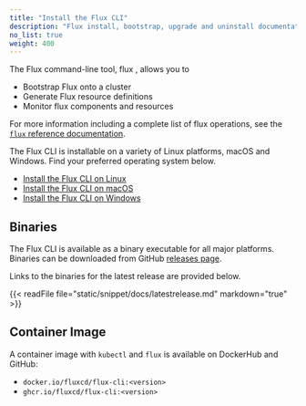 ```yaml
---
title: "Install the Flux CLI"
description: "Flux install, bootstrap, upgrade and uninstall documentation."
no_list: true
weight: 400
---
```


The Flux command-line tool, flux , allows you to 

- Bootstrap Flux onto a cluster
- Generate Flux resource definitions
- Monitor flux components and resources

For more information including a complete list of flux operations, see the [`flux` reference documentation](../cmd/_index.md).

The Flux CLI is installable on a variety of Linux platforms, macOS and Windows. Find your preferred operating system below.

- [Install the Flux CLI on Linux](linux.md)
- [Install the Flux CLI on macOS](osx.md)
- [Install the Flux CLI on Windows](windows.md)

## Binaries

The Flux CLI is available as a binary executable for all major platforms. Binaries can be downloaded from GitHub
[releases page](https://github.com/fluxcd/flux2/releases). 

Links to the binaries for the latest release are provided below.

{{< readFile file="static/snippet/docs/latestrelease.md" markdown="true" >}}


## Container Image

A container image with `kubectl` and `flux` is available on DockerHub and GitHub:

* `docker.io/fluxcd/flux-cli:<version>`
* `ghcr.io/fluxcd/flux-cli:<version>`
